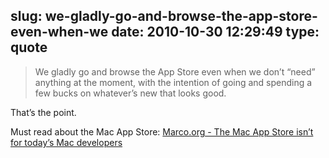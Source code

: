 slug: we-gladly-go-and-browse-the-app-store-even-when-we
date: 2010-10-30 12:29:49
type: quote
---

> We gladly go and browse the App Store even when we don’t “need” anything at the moment, with the intention of going and spending a few bucks on whatever’s new that looks good.

That’s the point.

 Must read about the Mac App Store: [Marco.org - The Mac App Store isn’t for today’s Mac developers](http://www.marco.org/1432156914)
